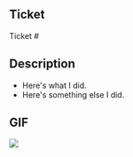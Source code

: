 ## Ticket
Ticket #

## Description
- Here's what I did.
- Here's something else I did.

## GIF
![](https://media.giphy.com/media/143vPc6b08locw/giphy.gif)